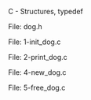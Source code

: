 C - Structures, typedef

File: dog.h

File: 1-init_dog.c

File: 2-print_dog.c

File: 4-new_dog.c

File: 5-free_dog.c
